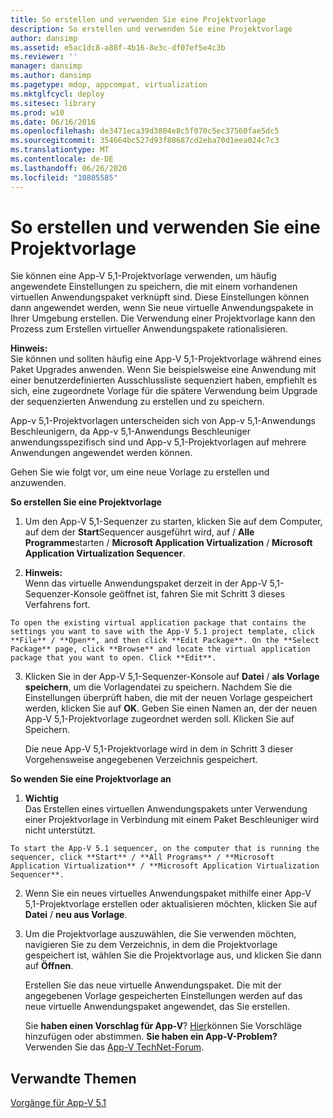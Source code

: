 ```yaml
---
title: So erstellen und verwenden Sie eine Projektvorlage
description: So erstellen und verwenden Sie eine Projektvorlage
author: dansimp
ms.assetid: e5ac1dc8-a88f-4b16-8e3c-df07ef5e4c3b
ms.reviewer: ''
manager: dansimp
ms.author: dansimp
ms.pagetype: mdop, appcompat, virtualization
ms.mktglfcycl: deploy
ms.sitesec: library
ms.prod: w10
ms.date: 06/16/2016
ms.openlocfilehash: de3471eca39d3804e8c5f070c5ec37560fae5dc5
ms.sourcegitcommit: 354664bc527d93f80687cd2eba70d1eea024c7c3
ms.translationtype: MT
ms.contentlocale: de-DE
ms.lasthandoff: 06/26/2020
ms.locfileid: "10805585"
---
```

# So erstellen und verwenden Sie eine Projektvorlage


Sie können eine App-V 5,1-Projektvorlage verwenden, um häufig angewendete Einstellungen zu speichern, die mit einem vorhandenen virtuellen Anwendungspaket verknüpft sind. Diese Einstellungen können dann angewendet werden, wenn Sie neue virtuelle Anwendungspakete in Ihrer Umgebung erstellen. Die Verwendung einer Projektvorlage kann den Prozess zum Erstellen virtueller Anwendungspakete rationalisieren.

**Hinweis:**  
Sie können und sollten häufig eine App-V 5,1-Projektvorlage während eines Paket Upgrades anwenden. Wenn Sie beispielsweise eine Anwendung mit einer benutzerdefinierten Ausschlussliste sequenziert haben, empfiehlt es sich, eine zugeordnete Vorlage für die spätere Verwendung beim Upgrade der sequenzierten Anwendung zu erstellen und zu speichern.



App-v 5,1-Projektvorlagen unterscheiden sich von App-v 5,1-Anwendungs Beschleunigern, da App-v 5,1-Anwendungs Beschleuniger anwendungsspezifisch sind und App-v 5,1-Projektvorlagen auf mehrere Anwendungen angewendet werden können.

Gehen Sie wie folgt vor, um eine neue Vorlage zu erstellen und anzuwenden.

**So erstellen Sie eine Projektvorlage**

1.  Um den App-V 5,1-Sequenzer zu starten, klicken Sie auf dem Computer, auf dem der **Start**Sequencer ausgeführt wird, auf  /  **Alle Programme**starten  /  **Microsoft Application Virtualization**  /  **Microsoft Application Virtualization Sequencer**.

2.  **Hinweis:**  
    Wenn das virtuelle Anwendungspaket derzeit in der App-V 5,1-Sequenzer-Konsole geöffnet ist, fahren Sie mit Schritt 3 dieses Verfahrens fort.



~~~
To open the existing virtual application package that contains the settings you want to save with the App-V 5.1 project template, click **File** / **Open**, and then click **Edit Package**. On the **Select Package** page, click **Browse** and locate the virtual application package that you want to open. Click **Edit**.
~~~

3. Klicken Sie in der App-V 5,1-Sequenzer-Konsole auf **Datei**  /  **als Vorlage speichern**, um die Vorlagendatei zu speichern. Nachdem Sie die Einstellungen überprüft haben, die mit der neuen Vorlage gespeichert werden, klicken Sie auf **OK**. Geben Sie einen Namen an, der der neuen App-V 5,1-Projektvorlage zugeordnet werden soll. Klicken Sie auf Speichern.

   Die neue App-V 5,1-Projektvorlage wird in dem in Schritt 3 dieser Vorgehensweise angegebenen Verzeichnis gespeichert.

**So wenden Sie eine Projektvorlage an**

1.  **Wichtig**  
    Das Erstellen eines virtuellen Anwendungspakets unter Verwendung einer Projektvorlage in Verbindung mit einem Paket Beschleuniger wird nicht unterstützt.



~~~
To start the App-V 5.1 sequencer, on the computer that is running the sequencer, click **Start** / **All Programs** / **Microsoft Application Virtualization** / **Microsoft Application Virtualization Sequencer**.
~~~

2. Wenn Sie ein neues virtuelles Anwendungspaket mithilfe einer App-V 5,1-Projektvorlage erstellen oder aktualisieren möchten, klicken Sie auf **Datei**  /  **neu aus Vorlage**.

3. Um die Projektvorlage auszuwählen, die Sie verwenden möchten, navigieren Sie zu dem Verzeichnis, in dem die Projektvorlage gespeichert ist, wählen Sie die Projektvorlage aus, und klicken Sie dann auf **Öffnen**.

   Erstellen Sie das neue virtuelle Anwendungspaket. Die mit der angegebenen Vorlage gespeicherten Einstellungen werden auf das neue virtuelle Anwendungspaket angewendet, das Sie erstellen.

   Sie **haben einen Vorschlag für App-V**? [Hier](http://appv.uservoice.com/forums/280448-microsoft-application-virtualization)können Sie Vorschläge hinzufügen oder abstimmen. **Sie haben ein App-V-Problem?** Verwenden Sie das [App-V TechNet-Forum](https://social.technet.microsoft.com/Forums/home?forum=mdopappv).

## Verwandte Themen


[Vorgänge für App-V 5.1](operations-for-app-v-51.md)









